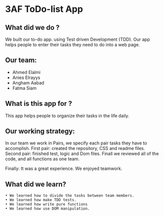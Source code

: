 # 3AF ToDo-list App

## What did we do ?
We built our to-do app. using Test driven Development (TDD). Our app helps people to enter their tasks they need to do into a web page.

## Our team:
* Ahmed Elalmi
* Anies Elrayys
* Angham Aabad
* Fatma Siam

## What is this app for ?
This app helps people to organize their tasks in the life daily.

## Our working strategy:
In our team we work in Pairs, we specify each pair tasks they have to accomplish. 
First pair: created the repository, CSS and readme files.
Second pair: finished test, logic and Dom files.
Finall we reviewed all of the code, and all functions as one team.

Finally: It was a great experience. We enjoyed teamwork.
## What did we learn?
    • We learned how to divide the tasks between team members.
    • We learned how make TDD tests.
    • We learned how write pure functions
    • We learned how use DOM manipulation.

